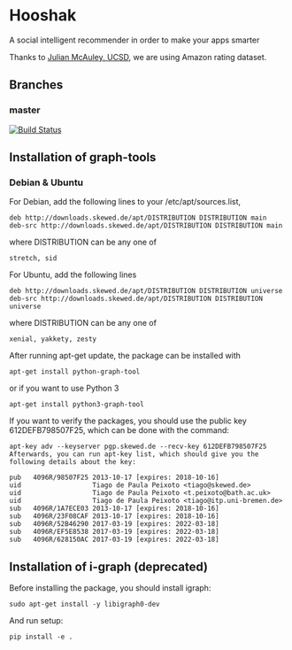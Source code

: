 # Hooshak
A social intelligent recommender in order to make your apps smarter

Thanks to [Julian McAuley, UCSD](http://cseweb.ucsd.edu/~jmcauley/), we are using Amazon rating dataset.

## Branches

### master

[![Build Status](https://travis-ci.org/mahdi13/hooshak.svg?branch=master)](https://travis-ci.org/mahdi13/hooshak)

## Installation of graph-tools

### Debian & Ubuntu

For Debian, add the following lines to your /etc/apt/sources.list,

```
deb http://downloads.skewed.de/apt/DISTRIBUTION DISTRIBUTION main
deb-src http://downloads.skewed.de/apt/DISTRIBUTION DISTRIBUTION main
```

where DISTRIBUTION can be any one of

```
stretch, sid
```

For Ubuntu, add the following lines

```
deb http://downloads.skewed.de/apt/DISTRIBUTION DISTRIBUTION universe
deb-src http://downloads.skewed.de/apt/DISTRIBUTION DISTRIBUTION universe
```

where DISTRIBUTION can be any one of

```
xenial, yakkety, zesty
```

After running apt-get update, the package can be installed with

```
apt-get install python-graph-tool
```

or if you want to use Python 3

```
apt-get install python3-graph-tool
```

If you want to verify the packages, you should use the public key 612DEFB798507F25, which can be done with the command:

```
apt-key adv --keyserver pgp.skewed.de --recv-key 612DEFB798507F25
Afterwards, you can run apt-key list, which should give you the following details about the key:

pub   4096R/98507F25 2013-10-17 [expires: 2018-10-16]
uid                  Tiago de Paula Peixoto <tiago@skewed.de>
uid                  Tiago de Paula Peixoto <t.peixoto@bath.ac.uk>
uid                  Tiago de Paula Peixoto <tiago@itp.uni-bremen.de>
sub   4096R/1A7ECE03 2013-10-17 [expires: 2018-10-16]
sub   4096R/23F08CAF 2013-10-17 [expires: 2018-10-16]
sub   4096R/52B46290 2017-03-19 [expires: 2022-03-18]
sub   4096R/EF5E8538 2017-03-19 [expires: 2022-03-18]
sub   4096R/628150AC 2017-03-19 [expires: 2022-03-18]
```

## Installation of i-graph (deprecated)

Before installing the package, you should install igraph:
```
sudo apt-get install -y libigraph0-dev
```

And run setup:
```
pip install -e .
```
